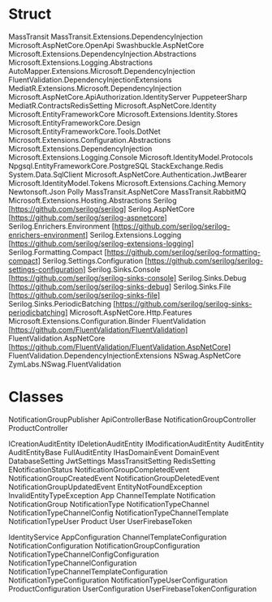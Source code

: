 # Struct

MassTransit
MassTransit.Extensions.DependencyInjection
Microsoft.AspNetCore.OpenApi
Swashbuckle.AspNetCore
Microsoft.Extensions.DependencyInjection.Abstractions
Microsoft.Extensions.Logging.Abstractions
AutoMapper.Extensions.Microsoft.DependencyInjection
FluentValidation.DependencyInjectionExtensions
MediatR.Extensions.Microsoft.DependencyInjection
Microsoft.AspNetCore.ApiAuthorization.IdentityServer
PuppeteerSharp
MediatR.ContractsRedisSetting
Microsoft.AspNetCore.Identity
Microsoft.EntityFrameworkCore
Microsoft.Extensions.Identity.Stores
Microsoft.EntityFrameworkCore.Design
Microsoft.EntityFrameworkCore.Tools.DotNet
Microsoft.Extensions.Configuration.Abstractions
Microsoft.Extensions.DependencyInjection
Microsoft.Extensions.Logging.Console
Microsoft.IdentityModel.Protocols
Npgsql.EntityFrameworkCore.PostgreSQL
StackExchange.Redis
System.Data.SqlClient
Microsoft.AspNetCore.Authentication.JwtBearer
Microsoft.IdentityModel.Tokens
Microsoft.Extensions.Caching.Memory
Newtonsoft.Json
Polly
MassTransit.AspNetCore
MassTransit.RabbitMQ
Microsoft.Extensions.Hosting.Abstractions
Serilog [https://github.com/serilog/serilog]
Serilog.AspNetCore [https://github.com/serilog/serilog-aspnetcore]
Serilog.Enrichers.Environment [https://github.com/serilog/serilog-enrichers-environment]
Serilog.Extensions.Logging [https://github.com/serilog/serilog-extensions-logging]
Serilog.Formatting.Compact [https://github.com/serilog/serilog-formatting-compact]
Serilog.Settings.Configuration [https://github.com/serilog/serilog-settings-configuration]
Serilog.Sinks.Console [https://github.com/serilog/serilog-sinks-console]
Serilog.Sinks.Debug [https://github.com/serilog/serilog-sinks-debug]
Serilog.Sinks.File [https://github.com/serilog/serilog-sinks-file]
Serilog.Sinks.PeriodicBatching [https://github.com/serilog/serilog-sinks-periodicbatching]
Microsoft.AspNetCore.Http.Features
Microsoft.Extensions.Configuration.Binder
FluentValidation [https://github.com/FluentValidation/FluentValidation]
FluentValidation.AspNetCore [https://github.com/FluentValidation/FluentValidation.AspNetCore]
FluentValidation.DependencyInjectionExtensions
NSwag.AspNetCore
ZymLabs.NSwag.FluentValidation

# Classes

NotificationGroupPublisher
ApiControllerBase
NotificationGroupController
ProductController

ICreationAuditEntity
IDeletionAuditEntity
IModificationAuditEntity
AuditEntity
AuditEntityBase
FullAuditEntity
IHasDomainEvent
DomainEvent
DatabaseSetting
JwtSettings
MassTransitSetting
RedisSetting
ENotificationStatus
NotificationGroupCompletedEvent
NotificationGroupCreatedEvent
NotificationGroupDeletedEvent
NotificationGroupUpdatedEvent
EntityNotFoundException
InvalidEntityTypeException
App
ChannelTemplate
Notification
NotificationGroup
NotificationType
NotificationTypeChannel
NotificationTypeChannelConfig
NotificationTypeChannelTemplate
NotificationTypeUser
Product
User
UserFirebaseToken

IdentityService
AppConfiguration
ChannelTemplateConfiguration
NotificationConfiguration
NotificationGroupConfiguration
NotificationTypeChannelConfigConfiguration
NotificationTypeChannelConfiguration
NotificationTypeChannelTemplateConfiguration
NotificationTypeConfiguration
NotificationTypeUserConfiguration
ProductConfiguration
UserConfiguration
UserFirebaseTokenConfiguration































